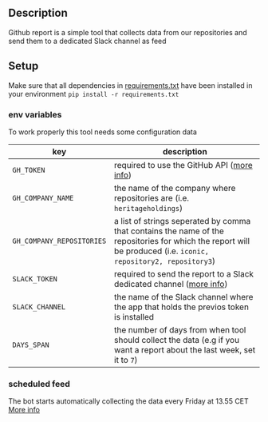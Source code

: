 ## Description
Github report is a simple tool that collects data from our repositories
and send them to a dedicated Slack channel as feed

## Setup
Make sure that all dependencies in [requirements.txt](requirements.txt) have been installed in your environment
`pip install -r requirements.txt`

### env variables
To work properly this tool needs some configuration data

| key                   | description                                                                                                                                                     |
|-----------------------|-----------------------------------------------------------------------------------------------------------------------------------------------------------------|
| `GH_TOKEN`             | required to use the GitHub API ([more info](https://docs.github.com/en/authentication/keeping-your-account-and-data-secure/creating-a-personal-access-token))   |
| `GH_COMPANY_NAME` | the name of the company where repositories are (i.e. `heritageholdings`)                                                                                        |
|  `GH_COMPANY_REPOSITORIES`  | a list of strings seperated by comma that contains the name of the repositories for which the report will be produced (i.e. `iconic, repository2, repository3`) |
| `SLACK_TOKEN`         | required to send the report to a Slack dedicated channel ([more info](https://api.slack.com/apps))                                                              |
| `SLACK_CHANNEL`       | the name of the Slack channel where the app that holds the previos token is installed                                                                           |
| `DAYS_SPAN`           | the number of days from when tool should collect the data (e.g if you want a report about the last week, set it to `7`)                                         |

### scheduled feed
The bot starts automatically collecting the data every Friday at 13.55 CET
[More info](/.github/workflows/scheduled_report.yml)